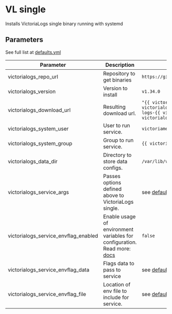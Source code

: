 # VL single

Installs VictoriaLogs single binary running with systemd

## Parameters

See full list at [defaults.yml](./defaults/main.yml)

| Parameter                              | Description                                                                                                                         | Default                                                                                                                                                                                          |
|----------------------------------------|-------------------------------------------------------------------------------------------------------------------------------------|--------------------------------------------------------------------------------------------------------------------------------------------------------------------------------------------------|
| victorialogs_repo_url                  | Repository to get binaries                                                                                                          | `https://github.com/VictoriaMetrics/VictoriaMetrics`                                                                                                                                             |
| victorialogs_version                   | Version to install                                                                                                                  | `v1.34.0`                                                                                                                                                                                         |
| victorialogs_download_url              | Resulting download url.                                                                                                             | `"{{ victorialogs_repo_url }}/releases/download/{{ victorialogs_version }}-victorialogs/victoria-logs-{{ victorialogs_platform }}-{{ go_arch }}-{{ victorialogs_version }}-victorialogs.tar.gz"` |
| victorialogs_system_user               | User to run service.                                                                                                                | `victoriametrics`                                                                                                                                                                                |
| victorialogs_system_group              | Group to run service.                                                                                                               | `{{ victorialogs_system_user }}`                                                                                                                                                                 |
| victorialogs_data_dir                  | Directory to store data configs.                                                                                                    | `/var/lib/victoria-logs/`                                                                                                                                                                        |
| victorialogs_service_args              | Passes options defined above to VictoriaLogs single.                                                                                | see [defaults.yml](./defaults/main.yml)                                                                                                                                                          |
| victorialogs_service_envflag_enabled   | Enable usage of environment variables for configuration. Read more: [docs](https://docs.victoriametrics.com/#environment-variables) | `false`                                                                                                                                                                                          |
| victorialogs_service_envflag_data      | Flags data to pass to service                                                                                                       | see [defaults.yml](./defaults/main.yml)                                                                                                                                                          |
| victorialogs_service_envflag_file      | Location of env file to include for service.                                                                                        | see [defaults.yml](./defaults/main.yml)                                                                                                                                                          |
